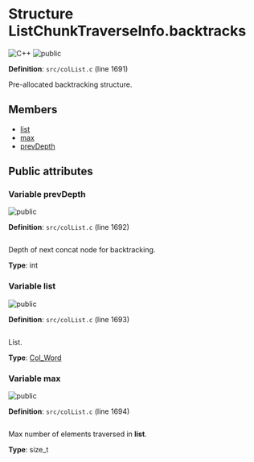 <a id="struct_list_chunk_traverse_info_8backtracks"></a>
# Structure ListChunkTraverseInfo.backtracks

![][C++]
![][public]

**Definition**: `src/colList.c` (line 1691)

Pre-allocated backtracking structure.



## Members

* [list](struct_list_chunk_traverse_info_8backtracks.md#struct_list_chunk_traverse_info_8backtracks_1a10ae9fc7d453b0dd525d0edf2ede7961)
* [max](struct_list_chunk_traverse_info_8backtracks.md#struct_list_chunk_traverse_info_8backtracks_1a2ffe4e77325d9a7152f7086ea7aa5114)
* [prevDepth](struct_list_chunk_traverse_info_8backtracks.md#struct_list_chunk_traverse_info_8backtracks_1a3d8509eeae39bace4647731037ded04f)

## Public attributes

<a id="struct_list_chunk_traverse_info_8backtracks_1a3d8509eeae39bace4647731037ded04f"></a>
### Variable prevDepth

![][public]

**Definition**: `src/colList.c` (line 1692)

```cpp

```

Depth of next concat node for backtracking.





**Type**: int

<a id="struct_list_chunk_traverse_info_8backtracks_1a10ae9fc7d453b0dd525d0edf2ede7961"></a>
### Variable list

![][public]

**Definition**: `src/colList.c` (line 1693)

```cpp

```

List.





**Type**: [Col\_Word](col_word_8h.md#group__words_1gadb626f9e195212e4fdfba7df154ad043)

<a id="struct_list_chunk_traverse_info_8backtracks_1a2ffe4e77325d9a7152f7086ea7aa5114"></a>
### Variable max

![][public]

**Definition**: `src/colList.c` (line 1694)

```cpp

```

Max number of elements traversed in **list**.





**Type**: size_t

[public]: https://img.shields.io/badge/-public-brightgreen (public)
[C++]: https://img.shields.io/badge/language-C%2B%2B-blue (C++)
[private]: https://img.shields.io/badge/-private-red (private)